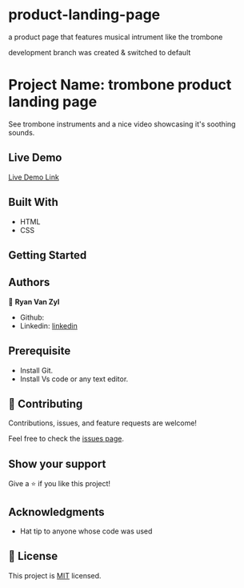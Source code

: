 # product-landing-page

a product page that features musical intrument like the trombone 

development branch was created & switched to default

# Project Name: trombone product landing page

See trombone instruments and a nice video showcasing it's soothing sounds.
## Live Demo

[Live Demo Link]()

## Built With

- HTML
- CSS

## Getting Started

## Authors

👤 **Ryan Van Zyl**

- Github: [](https://github.com/RyanVanZyl)
- Linkedin: [linkedin](https://www.linkedin.com/in/ryan-van-zyl-40574922b/)

## Prerequisite

- Install Git.
- Install Vs code or any text editor.

## 🤝 Contributing

Contributions, issues, and feature requests are welcome!

Feel free to check the [issues page](../../issues/).

## Show your support

Give a ⭐️ if you like this project!

## Acknowledgments

- Hat tip to anyone whose code was used

## 📝 License

This project is [MIT](./MIT.md) licensed.